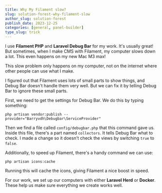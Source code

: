 ```yaml
---
title: Why My Filament slow?
slug: solution-forest-why-filament-slow
author_slug: solution-forest
publish_date: 2023-12-25
categories: [general, panel-builder]
type_slug: trick
---
```


I use **Filament PHP** and **Laravel Debug Bar** for my work. It's usually great! But sometimes, when I make CMS with Filament, my computer slows down a lot. This even happens on my new Mac M3 max!

This slow problem only happens on my computer, not on the internet where other people can use what I make.

I figured out that Filament uses lots of small parts to show things, and Debug Bar doesn't handle them very well. But we can fix it by telling Debug Bar to ignore these small parts.

First, we need to get the settings for Debug Bar. We do this by typing something:

```shell
php artisan vendor:publish --provider="Barryvdh\Debugbar\ServiceProvider"
```

Then we find a file called `config/debugbar.php` that this command gave us. Inside this file, there's a part named `collectors`. It tells Debug Bar what to check. I made a change so it doesn't check the views by switching `true` to `false`.

Additionally, to speed up Filament, there's a handy command we can use:

```shell
php artisan icons:cache
```

Running this will cache the icons, giving Filament a nice boost in speed.

For our work, we set up our computers with either **Laravel Herd** or **Docker**. These help us make sure everything we create works well.


